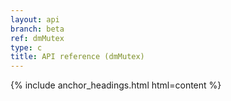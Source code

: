 ```yaml
---
layout: api
branch: beta
ref: dmMutex
type: c
title: API reference (dmMutex)
---
```

{% include anchor_headings.html html=content %}